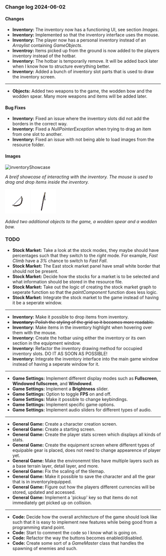 ### Change log 2024-06-02

#### Changes

- **Inventory:** The inventory now has a functioning UI, see section *Images*.
- **Inventory:** Implemented so that the inventory interface uses the mouse.
- **Inventory:** The player now has a personal inventory instead of an *Arraylist* containing *GameObjects*.
- **Inventroy:** Items picked up from the ground is now added to the players inventory instead of the hotbar.
- **Inventory:** The hotbar is temporarily remove. It will be added back later when I know how to structure everything better.
- **Inventory:** Added a bunch of inventory slot parts that is used to draw the inventory screen.

---

- **Objects:** Added two weapons to the game, the wodden bow and the wodden spear. Many more weapons and items will be added later.

#### Bug Fixes

- **Inventory:** Fixed an issue where the inventory slots did not add the borders in the correct way.
- **Inventory:** Fixed a *NullPointerException* when trying to drag an item from one slot to another.
- **Inventory:** Fixed an issue with not being able to load images from the resource folder.

#### Images

![inventoryShowcase](/readme_handling/images/2024-06-02/inventoryShowcase.gif)

*A breif showcase of interacting with the inventory. The mouse is used to drag and drop items inside the inventory.*

![woddenBow](/readme_handling/images/2024-06-02/bow_0.png)
![woddenSpear](/readme_handling/images/2024-06-02/spear_0.png)

*Added two additional objects to the game, a wodden spear and a wodden bow.*

### TODO

- **Stock Market:** Take a look at the stock modes, they maybe should have percentages such that they switch to the *right* mode. For example, *Fast Climb* have a *3%* chance to switch to *Fast Fall*.
- **Stock Market:** The East stock market panel have small white border that should not be present.
- **Stock Market:** Decide how the stocks for a market is to be selected and what information should be stored in the resource file.
- **Stock Market:** Take out the logic of creating the stock market graph to seperate function so that the *paintComponent* function does less logic.
- **Stock Market:** Integrate the stock market to the game instead of having it be a seperate window.

---

- **Inventory:** Make it possible to drop items from inventory.
- ~~**Inventory:** Polish the styling of the grid so it becomes more readable.~~
- **Inventory:** Make items in the inventory highlight when hovering over them with the mouse.
- **Inventory:** Create the hotbar using either the inventory or its own section in the equipment window.
- **Inventory:** Refactor the inventory drawing method for occupied inventory slots. DO IT AS SOON AS POSSIBLE!
- **Inventory:** Integrate the inventory interface into the main game window instead of having a seperate window for it.

---

- **Game Settings:** Implement different display modes such as **Fullscreen**, **Windowed fullscreen**, and **Windowed**.
- **Game Settings:** Implement a **Brightness** slider.
- **Game Settings:** Option to toggle **FPS** on and off.
- **Game Settings:** Make it possible to change keybindings.
- **Game Settings:** Implement specific game options.
- **Game Settings:** Implement audio sliders for different types of audio.

---

- **General Game:** Create a character creation screen.
- **General Game:** Create a starting screen.
- **General Game:** Create the player stats screen which displays all kinds of stats.
- **General Game:** Create the equipment screen where different types of equipable gear is placed, does not need to change appearence of player yet.
- **General Game:** Make the environemnt tiles have multiple layers such as a base terrain layer, detail layer, and more.
- **General Game:** Fix the scaling of the tilemap.
- **General Game:** Make it possible to save the character and all the gear that is in inventory/equipped.
- **General Game:** Figure out how the players different currencies will be stored, updated and accessed.
- **General Game:** Implement a 'pickup' key so that items do not immediately get picked up on collision.

---

- **Code:** Decide how the overall architecture of the game should look like such that it is easy to implement new features while being good from a programming stand point.
- **Code:** Start to comment the code so I know what is going on.
- **Code:** Refactor the way the buttons becomes enabled/disabled.
- **Code:** Create some sort of a *GameMaster* class that handles the spawning of enemies and such.

